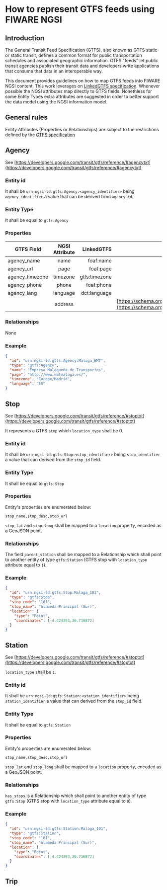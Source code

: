 # How to represent GTFS feeds using FIWARE NGSI

## Introduction

 The General Transit Feed Specification (GTFS), also known as GTFS static or static transit,
 defines a common format for public transportation schedules and associated geographic information.
 GTFS "feeds" let public transit agencies publish their transit data and developers write applications that consume
 that data in an interoperable way.
 
 This document provides guidelines on how to map GTFS feeds into FIWARE NGSI content.
 This work leverages on [LinkedGTFS specification](https://github.com/OpenTransport/linked-gtfs/blob/master/spec.md).
 Whenever possible the NGSI attributes map directly to GTFS fields. Nonethless for some Entity Types extra attributes are suggested in order
 to better support the data model using the NGSI information model. 
 
 ## General rules
 
 Entity Attributes (Properties or Relationships) are subject to the restrictions defined by the [GTFS specification](https://developers.google.com/transit/gtfs/reference/#term-definitions)

## Agency

See [https://developers.google.com/transit/gtfs/reference/#agencytxt](https://developers.google.com/transit/gtfs/reference/#agencytxt)

### Entity id

It shall be `urn:ngsi-ld:gtfs:Agency:<agency_identifier>` being `agency_identifier` a value that can be derived from `agency_id`. 

### Entity Type

It shall be equal to `gtfs:Agency` 

### Properties

| GTFS Field            | NGSI Attribute      | LinkedGTFS        | Comment                                                 |
| --------------------- |:-------------------:| -----------------:| -------------------------------------------------------:|
| agency_name           | name                | foaf:name         | 
| agency_url            | page                | foaf:page         |
| agency_timezone       | timezone            | gtfs:timezone     |
| agency_phone          | phone               | foaf:phone        |
| agency_lang           | language            | dct:language      |
|                       | address             |                   | [https://schema.org/address](https://schema.org/address)
   


### Relationships

None

### Example

```json
{
  "id": "urn:ngsi-ld:gtfs:Agency:Malaga_EMT",
  "type": "gtfs:Agency",
  "name": "Empresa Malagueña de Transportes",
  "page": "http://www.emtmalaga.es/",
  "timezone": "Europe/Madrid",
  "language": "ES"
}
```

## Stop

See [https://developers.google.com/transit/gtfs/reference/#stoptxt](https://developers.google.com/transit/gtfs/reference/#stoptxt)

It represents a GTFS `stop` which `location_type` shall be 0. 

### Entity id

It shall be `urn:ngsi-ld:gtfs:Stop:<stop_identifier>` being `stop_identifier` a value that can derived from the `stop_id` field. 

### Entity Type

It shall be equal to `gtfs:Stop` 

### Properties

Entity's properties are enumerated below:

`stop_name,stop_desc,stop_url`

`stop_lat` and `stop_long` shall be mapped to a `location` property, encoded as a GeoJSON point.

### Relationships

The field `parent_station` shall be mapped to a Relationship which shall point to another entity of type `gtfs:Station`
(GTFS stop with `location_type` attribute equal to `1`). 

### Example

```json
{
  "id": "urn:ngsi-ld:gtfs:Stop:Malaga_101",
  "type": "gtfs:Stop",
  "stop_code": "101",
  "stop_name": "Alameda Principal (Sur)",
  "location": {
    "type": "Point",
    "coordinates": [-4.424393,36.716872]
  }
}
```

## Station

See [https://developers.google.com/transit/gtfs/reference/#stoptxt](https://developers.google.com/transit/gtfs/reference/#stoptxt)

`location_type` shall be `1`. 

### Entity id

It shall be `urn:ngsi-ld:gtfs:Station:<station_identifier>` being `station_identifier` a value that can derived from the `stop_id` field. 

### Entity Type

It shall be equal to `gtfs:Station` 

### Properties

Entity's properties are enumerated below:

`stop_name,stop_desc,stop_url`

`stop_lat` and `stop_long` shall be mapped to a `location` property, encoded as a GeoJSON point.

### Relationships

`has_stops` is a Relationship which shall point to another entity of type `gtfs:Stop`
(GTFS stop with `location_type` attribute equal to `0`). 

### Example

```json
{
  "id": "urn:ngsi-ld:gtfs:Station:Malaga_101",
  "type": "gtfs:Station",
  "stop_code": "101",
  "stop_name": "Alameda Principal (Sur)",
  "location": {
    "type": "Point",
    "coordinates": [-4.424393,36.716872]
  }
}
```


## Trip
